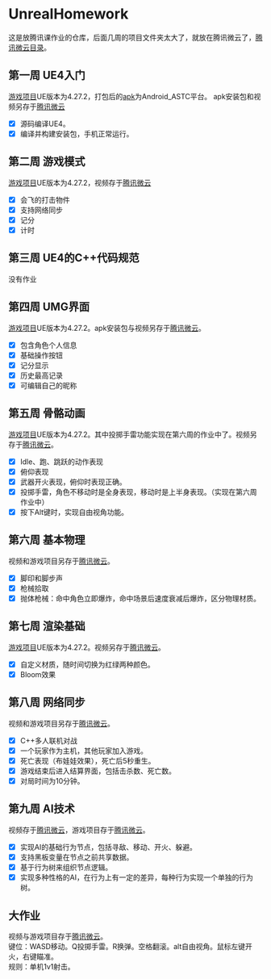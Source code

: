 # UnrealHomework

这是放腾讯课作业的仓库，后面几周的项目文件夹太大了，就放在腾讯微云了，[腾讯微云目录](https://share.weiyun.com/Lf1lw0Vz)。

## 第一周 UE4入门
[游戏项目](https://github.com/HarbinBear/UnrealHomework/tree/main/Week1/Project/CppProjectOnAndroid)UE版本为4.27.2，打包后的[apk](https://github.com/HarbinBear/UnrealHomework/blob/main/Week1/Android_ASTC/CppProjectOnAndroid-armv7.apk)为Android_ASTC平台。
apk安装包和视频另存于[腾讯微云](https://share.weiyun.com/EpKobQ9D)
- [x] 源码编译UE4。
- [x] 编译并构建安装包，手机正常运行。

## 第二周 游戏模式
[游戏项目](https://github.com/HarbinBear/UnrealHomework/tree/main/Week2/Netshoot)UE版本为4.27.2，视频存于[腾讯微云](https://share.weiyun.com/RwftTERJ)
- [x] 会飞的打击物件
- [x] 支持网络同步
- [x] 记分
- [x] 计时

## 第三周 UE4的C++代码规范
没有作业

## 第四周 UMG界面
[游戏项目](https://github.com/HarbinBear/UnrealHomework/tree/main/Week4/MobileTPS)UE版本为4.27.2。apk安装包与视频另存于[腾讯微云](https://share.weiyun.com/YvdgNKKn)。
- [x] 包含角色个人信息
- [x] 基础操作按钮
- [x] 记分显示
- [x] 历史最高记录
- [x] 可编辑自己的昵称

## 第五周 骨骼动画
[游戏项目](https://github.com/HarbinBear/UnrealHomework/tree/main/Week5/Shooter)UE版本为4.27.2。其中投掷手雷功能实现在第六周的作业中了。视频另存于[腾讯微云](https://share.weiyun.com/ZtZsiB1d)。
- [x] Idle、跑、跳跃的动作表现
- [x] 俯仰表现
- [x] 武器开火表现，俯仰时表现正确。
- [x] 投掷手雷，角色不移动时是全身表现，移动时是上半身表现。（实现在第六周作业中）
- [x] 按下Alt键时，实现自由视角功能。
 
## 第六周 基本物理
视频和游戏项目另存于[腾讯微云](https://share.weiyun.com/CmbU4HRY)。
- [x] 脚印和脚步声
- [x] 枪械拾取
- [x] 抛体枪械：命中角色立即爆炸，命中场景后速度衰减后爆炸，区分物理材质。

## 第七周 渲染基础
[游戏项目](https://github.com/HarbinBear/UnrealHomework/tree/main/Week7/Shooter)UE版本为4.27.2。视频另存于[腾讯微云](https://share.weiyun.com/ZpYYpOIb)。
- [x] 自定义材质，随时间切换为红绿两种颜色。
- [x] Bloom效果

## 第八周 网络同步
视频和游戏项目另存于[腾讯微云](https://share.weiyun.com/b3ue6fKq)。
- [x] C++多人联机对战
- [x] 一个玩家作为主机，其他玩家加入游戏。
- [x] 死亡表现（布娃娃效果），死亡后5秒重生。
- [x] 游戏结束后进入结算界面，包括击杀数、死亡数。
- [x] 对局时间为10分钟。

## 第九周 AI技术
视频存于[腾讯微云](https://share.weiyun.com/sDiXaHAo)，游戏项目存于[腾讯微云](https://share.weiyun.com/YsfXwK7R)。
- [x] 实现AI的基础行为节点，包括寻敌、移动、开火、躲避。
- [x] 支持黑板变量在节点之前共享数据。
- [x] 基于行为树来组织节点逻辑。
- [x] 实现多种性格的AI，在行为上有一定的差异，每种行为实现一个单独的行为树。

## 大作业
视频与游戏项目存于[腾讯微云](https://share.weiyun.com/YsfXwK7R)。    
键位：WASD移动。Q投掷手雷。R换弹。空格翻滚。alt自由视角。鼠标左键开火，右键瞄准。    
规则：单机1v1射击。    
